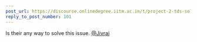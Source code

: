 ```yaml
---
post_url: https://discourse.onlinedegree.iitm.ac.in/t/project-2-tds-solver-discussion-thread/169029/109
reply_to_post_number: 101
---
```

Is their any way to solve this issue. [@Jivraj](/u/jivraj)